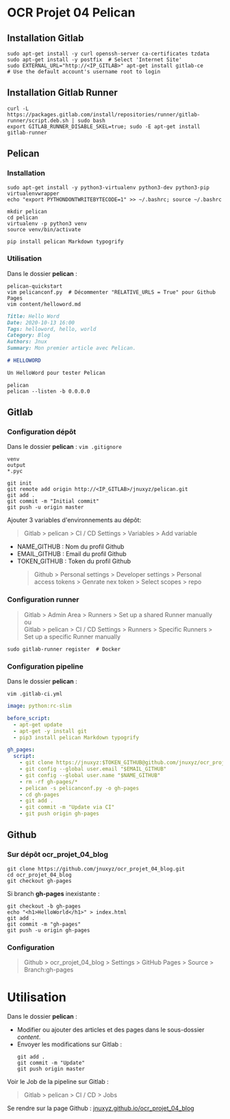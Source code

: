 # OCR Projet 04 Pelican

## Installation Gitlab

```shell
sudo apt-get install -y curl openssh-server ca-certificates tzdata
sudo apt-get install -y postfix  # Select 'Internet Site'
sudo EXTERNAL_URL="http://<IP_GITLAB>" apt-get install gitlab-ce
# Use the default account's username root to login
```

## Installation Gitlab Runner

```shell
curl -L https://packages.gitlab.com/install/repositories/runner/gitlab-runner/script.deb.sh | sudo bash
export GITLAB_RUNNER_DISABLE_SKEL=true; sudo -E apt-get install gitlab-runner
```

## Pelican

### Installation

```shell
sudo apt-get install -y python3-virtualenv python3-dev python3-pip virtualenvwrapper
echo "export PYTHONDONTWRITEBYTECODE=1" >> ~/.bashrc; source ~/.bashrc

mkdir pelican
cd pelican
virtualenv -p python3 venv
source venv/bin/activate

pip install pelican Markdown typogrify
```

### Utilisation

Dans le dossier **pelican** :
```shell
pelican-quickstart
vim pelicanconf.py  # Décommenter "RELATIVE_URLS = True" pour Github Pages
vim content/helloword.md
```
```markdown
Title: Hello Word
Date: 2020-10-13 16:00
Tags: helloword, hello, world
Category: Blog
Authors: Jnux
Summary: Mon premier article avec Pelican.

# HELLOWORD

Un HelloWord pour tester Pelican
```

```shell
pelican
pelican --listen -b 0.0.0.0
```

## Gitlab

### Configuration dépôt

Dans le dossier **pelican** :
`vim .gitignore `
```shell
venv
output
*.pyc
```

```shell
git init
git remote add origin http://<IP_GITLAB>/jnuxyz/pelican.git
git add .
git commit -m "Initial commit"
git push -u origin master
```

Ajouter 3 variables d'environnements au dépôt:
> Gitlab > pelican > CI / CD Settings > Variables > Add variable
- NAME_GITHUB  : Nom du profil Github
- EMAIL_GITHUB : Email du profil Github
- TOKEN_GITHUB : Token du profil Github
  > Github > Personal settings > Developer settings > Personal access tokens > Genrate nex token > Select scopes > repo


### Configuration runner

> Gitlab > Admin Area > Runners > Set up a shared Runner manually  
ou  
> Gitlab > pelican > CI / CD Settings > Runners > Specific Runners > Set up a specific Runner manually  

```shell
sudo gitlab-runner register  # Docker
```

### Configuration pipeline
Dans le dossier **pelican** :
```shell
vim .gitlab-ci.yml
```
```yaml
image: python:rc-slim

before_script:
  - apt-get update
  - apt-get -y install git
  - pip3 install pelican Markdown typogrify

gh_pages:
  script:
    - git clone https://jnuxyz:$TOKEN_GITHUB@github.com/jnuxyz/ocr_projet_04_blog.git --branch=gh-pages gh-pages
    - git config --global user.email "$EMAIL_GITHUB"
    - git config --global user.name "$NAME_GITHUB"
    - rm -rf gh-pages/*
    - pelican -s pelicanconf.py -o gh-pages
    - cd gh-pages
    - git add .
    - git commit -m "Update via CI"
    - git push origin gh-pages
```

## Github

### Sur dépôt **ocr_projet_04_blog**

```shell
git clone https://github.com/jnuxyz/ocr_projet_04_blog.git
cd ocr_projet_04_blog
git checkout gh-pages
```

Si branch **gh-pages** inexistante :

  ```shell
  git checkout -b gh-pages
  echo "<h1>HelloWorld</h1>" > index.html
  git add . 
  git commit -m "gh-pages"  
  git push -u origin gh-pages
  ```

### Configuration 
  > Github > ocr_projet_04_blog > Settings > GitHub Pages > Source > Branch:gh-pages


# Utilisation

Dans le dossier **pelican** :
  - Modifier ou ajouter des articles et des pages dans le sous-dossier *content*.
  - Envoyer les modifications sur Gitlab :
    ```shell
    git add .
    git commit -m "Update"
    git push origin master
    ```

Voir le Job de la pipeline sur Gitlab :
  > Gitlab > pelican > CI / CD > Jobs    
    
Se rendre sur la page Github : [jnuxyz.github.io/ocr_projet_04_blog](https://jnuxyz.github.io/ocr_projet_04_blog/)
